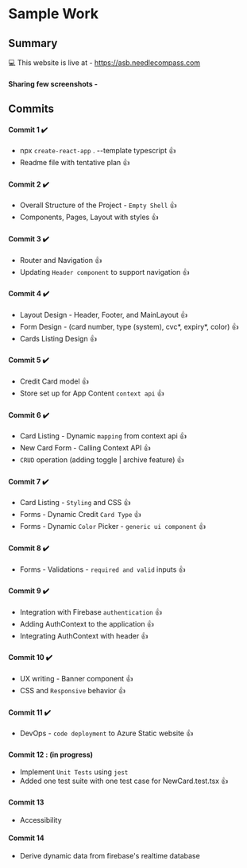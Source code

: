 # Sample Work

## Summary
:computer: This website is live at - https://asb.needlecompass.com

#### Sharing few screenshots - 







## Commits

#### Commit 1 :heavy_check_mark:

- npx `create-react-app` . --template typescript :thumbsup:
- Readme file with tentative plan :thumbsup:

#### Commit 2 :heavy_check_mark:

- Overall Structure of the Project - `Empty Shell` :thumbsup:
- Components, Pages, Layout with styles :thumbsup:

#### Commit 3 :heavy_check_mark:

- Router and Navigation :thumbsup:
- Updating `Header component` to support navigation :thumbsup:

#### Commit 4 :heavy_check_mark:

- Layout Design - Header, Footer, and MainLayout :thumbsup:
- Form Design - (card number, type (system), cvc*, expiry*, color) :thumbsup:
- Cards Listing Design :thumbsup:

#### Commit 5 :heavy_check_mark:

- Credit Card model :thumbsup:
- Store set up for App Content `context api` :thumbsup:

#### Commit 6 :heavy_check_mark:

- Card Listing - Dynamic `mapping` from context api :thumbsup:
- New Card Form - Calling Context API :thumbsup:
- `CRUD` operation (adding toggle | archive feature) :thumbsup:

#### Commit 7 :heavy_check_mark:

- Card Listing - `Styling` and CSS :thumbsup:
- Forms - Dynamic Credit `Card Type` :thumbsup:
- Forms - Dynamic `Color` Picker - `generic ui component` :thumbsup:

#### Commit 8 :heavy_check_mark:

- Forms - Validations - `required and valid` inputs :thumbsup:

#### Commit 9 :heavy_check_mark:

- Integration with Firebase `authentication` :thumbsup:
- Adding AuthContext to the application :thumbsup:
- Integrating AuthContext with header :thumbsup:

#### Commit 10 :heavy_check_mark:

- UX writing - Banner component :thumbsup:
- CSS and `Responsive` behavior :thumbsup:

#### Commit 11 :heavy_check_mark:

- DevOps - `code deployment` to Azure Static website :thumbsup:

#### Commit 12 : (in progress)

- Implement `Unit Tests` using `jest`
- Added one test suite with one test case for NewCard.test.tsx :thumbsup:

#### Commit 13

- Accessibility

#### Commit 14

- Derive dynamic data from firebase's realtime database
